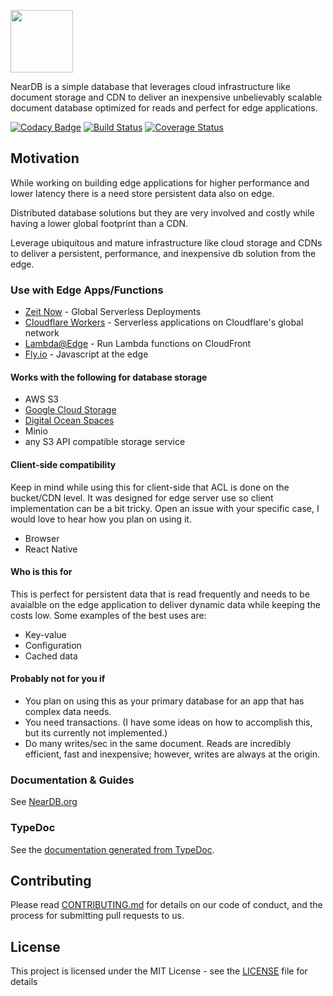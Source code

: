<p align="left"><image src="https://raw.githubusercontent.com/leoafarias/neardb/master/logo.png" height="100px" width="100px"/></p>

NearDB is a simple database that leverages cloud infrastructure like document storage and CDN to deliver an inexpensive unbelievably scalable document database optimized for reads and perfect for edge applications.

[![Codacy Badge](https://api.codacy.com/project/badge/Grade/9edcdbf53d47468e9917676d80277188)](https://www.codacy.com/app/leo/neardb?utm_source=github.com&amp;utm_medium=referral&amp;utm_content=leoafarias/neardb&amp;utm_campaign=Badge_Grade) [![Build Status](https://travis-ci.org/leoafarias/neardb.svg?branch=master)](https://travis-ci.org/leoafarias/neardb) [![Coverage Status](https://coveralls.io/repos/github/leoafarias/neardb/badge.svg?branch=master)](https://coveralls.io/github/leoafarias/neardb?branch=master)

## Motivation

While working on building edge applications for higher performance and lower latency there is a need store persistent data also on edge.

Distributed database solutions but they are very involved and costly while having a lower global footprint than a CDN.

Leverage ubiquitous and mature infrastructure like cloud storage and CDNs to deliver a persistent, performance, and inexpensive db solution from the edge.

### Use with Edge Apps/Functions
*   [Zeit Now](https://zeit.co/now) - Global Serverless Deployments
*   [Cloudflare Workers](https://www.cloudflare.com/products/cloudflare-workers/) - Serverless applications on Cloudflare's global network
*   [Lambda@Edge](https://aws.amazon.com/lambda/edge/) - Run Lambda functions on CloudFront
*   [Fly.io](https://fly.io) - Javascript at the edge

#### Works with the following for database storage
*   AWS S3
*   [Google Cloud Storage](https://www.notion.so/Google-Cloud-Storage-02b21bb5b9e643c39f6845b873f19ef4)
*   [Digital Ocean Spaces](https://www.notion.so/Digital-Ocean-Spaces-64de88aa20e24af3b48d40b611ebf102)
*   Minio
*   any S3 API compatible storage service

#### Client-side compatibility
Keep in mind while using this for client-side that ACL is done on the bucket/CDN level. It was designed for edge server use so client implementation can be a bit tricky. Open an issue with your specific case, I would love to hear how you plan on using it.
*   Browser
*   React Native

#### Who is this for

This is perfect for persistent data that is read frequently and  needs to be avaialble on the edge application to deliver dynamic data while keeping the costs low. Some examples of the best uses are:
*   Key-value
*   Configuration
*   Cached data

#### Probably not for you if

*   You plan on using this as your primary database for an app that has complex data needs. 
*   You need transactions. (I have some ideas on how to accomplish this, but its currently not implemented.)
*   Do many writes/sec in the same document. Reads are incredibly efficient, fast and inexpensive; however, writes are always at the origin.

### Documentation & Guides
See [NearDB.org](https://www.notion.so/NearDB-0d5c6e1b4b344c9cbb77c1ffa08a96ed)

### TypeDoc
See the [documentation generated from TypeDoc](https://leoafarias.github.io/neardb/).

## Contributing
Please read [CONTRIBUTING.md](https://gist.github.com/PurpleBooth/b24679402957c63ec426) for details on our code of conduct, and the process for submitting pull requests to us.

## License

This project is licensed under the MIT License - see the [LICENSE](LICENSE) file for details
